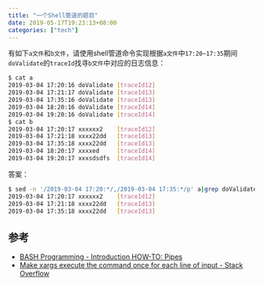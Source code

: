 ```yaml
---
title: "一个Shell管道的题目"
date: 2019-05-17T19:23:13+08:00
categories: ["tech"]
---
```


有如下`a文件`和`b文件`，请使用shell管道命令实现根据`a文件`中`17:20~17:35`期间`doValidate`的`traceId`找寻`b文件`中对应的日志信息：

```bash
$ cat a
2019-03-04 17:20:16 doValidate [traceId12]
2019-03-04 17:21:17 doValidate [traceId13]
2019-03-04 17:35:16 doValidate [traceId13]
2019-03-04 18:20:16 doValidate [traceId14]
2019-03-04 19:20:16 doValidate [traceId14]
$ cat b
2019-03-04 17:20:17 xxxxxx2    [traceId12]
2019-03-04 17:21:18 xxxx22dd   [traceId13]
2019-03-04 17:35:18 xxxx22dd   [traceId13]
2019-03-04 18:20:17 xxxxed     [traceId14]
2019-03-04 19:20:17 xxxsdsdfs  [traceId14]
```

答案：

```bash
$ sed -n '/2019-03-04 17:20:*/,/2019-03-04 17:35:*/p' a|grep doValidate|awk  '{print $4}'|uniq| xargs -I '{}' grep -F '{}' b
2019-03-04 17:20:17 xxxxxx2    [traceId12]
2019-03-04 17:21:18 xxxx22dd   [traceId13]
2019-03-04 17:35:18 xxxx22dd   [traceId13]
```

## 参考

- [BASH Programming - Introduction HOW-TO: Pipes](http://tldp.org/HOWTO/Bash-Prog-Intro-HOWTO-4.html)
- [Make xargs execute the command once for each line of input - Stack Overflow](https://stackoverflow.com/questions/199266/make-xargs-execute-the-command-once-for-each-line-of-input)